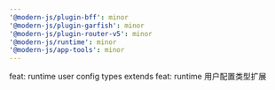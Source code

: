 ```yaml
---
'@modern-js/plugin-bff': minor
'@modern-js/plugin-garfish': minor
'@modern-js/plugin-router-v5': minor
'@modern-js/runtime': minor
'@modern-js/app-tools': minor
---
```


feat: runtime user config types extends
feat: runtime 用户配置类型扩展
